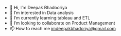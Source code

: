 - 👋 Hi, I’m Deepak Bhadooriya
- 👀 I’m interested in Data analysis
- 🌱 I’m currently learning tableau and ETL
- 💞️ I’m looking to collaborate on Product Management
- 📫 How to reach me imdeepakbhadoriya@gmail.com

<!---
DSB-faw/DSB-faw is a ✨ special ✨ repository because its `README.md` (this file) appears on your GitHub profile.
You can click the Preview link to take a look at your changes.
--->
